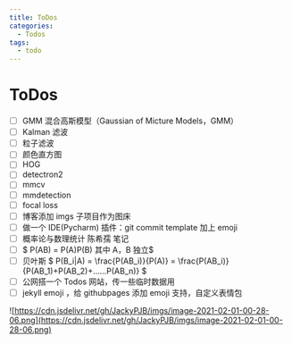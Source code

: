 ```yaml
---
title: ToDos
categories:
  - Todos
tags:
  - todo
---
```


# ToDos

- [ ] GMM 混合高斯模型（Gaussian of Micture Models，GMM）
- [ ] Kalman 滤波
- [ ] 粒子滤波
- [ ] 颜色直方图
- [ ] HOG
- [ ] detectron2
- [ ] mmcv
- [ ] mmdetection
- [ ] focal loss
- [ ] 博客添加 imgs 子项目作为图床
- [ ] 做一个 IDE(Pycharm) 插件：git commit template 加上 emoji
- [ ] 概率论与数理统计 陈希孺 笔记
- [ ] $ P(AB) = P(A)P(B)  其中 A，B 独立$ 
- [ ] 贝叶斯  $ P(B_i|A) = \frac{P(AB_i)}{P(A)} = \frac{P(AB_i)}{P(AB_1)+P(AB_2)+……P(AB_n)} $
- [ ] 公网搭一个 Todos 网站，传一些临时数据用
- [ ] jekyll emoji ，给 githubpages 添加 emoji 支持，自定义表情包

![https://cdn.jsdelivr.net/gh/JackyPJB/imgs/image-2021-02-01-00-28-06.png](https://cdn.jsdelivr.net/gh/JackyPJB/imgs/image-2021-02-01-00-28-06.png)